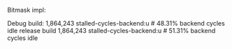 Bitmask impl:

Debug build:
1,864,243      stalled-cycles-backend:u         #   48.31% backend cycles idle
release build
1,864,243      stalled-cycles-backend:u         #   51.31% backend cycles idle
